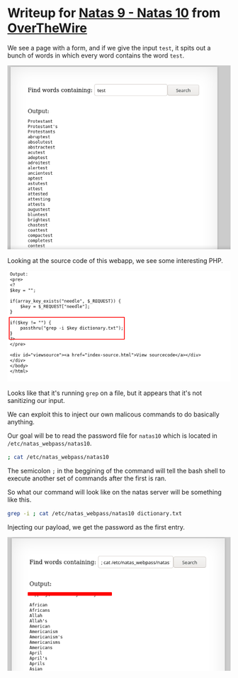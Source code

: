 # Writeup for [Natas 9 - Natas 10](http://natas10.natas.labs.overthewire.org) from [OverTheWire](https://overthewire.org)

We see a page with a form, and if we give the input `test`, it spits out a bunch of words in which every word contains the word `test`.

![page](./img/page.png)

Looking at the source code of this webapp, we see some interesting PHP.

![vuln.png](./img/vuln.png)

Looks like that it's running `grep` on a file, but it appears that it's not sanitizing our input.

We can exploit this to inject our own malicous commands to do basically anything.

Our goal will be to read the password file for `natas10` which is located in `/etc/natas_webpass/natas10`.

```bash
; cat /etc/natas_webpass/natas10
```

The semicolon `;` in the beggining of the command will tell the bash shell to execute another set of commands after the first is ran.

So what our command will look like on the natas server will be something like this.

```bash
grep -i ; cat /etc/natas_webpass/natas10 dictionary.txt
```

Injecting our payload, we get the password as the first entry.

![password.png](./img/password.png)
